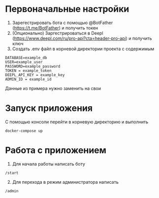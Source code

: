 # Первоначальные настройки
1. Зарегестрировать бота с помощью @BotFather (https://t.me/BotFather)  и получить токен
2. (Опционально) Заргестрироваться в Deepl (https://www.deepl.com/ru/pro-api?cta=header-pro-api) и получить ключ
3. Создать .env файл в корневой директории проекта с содержимым
```
DATABASE=example_db
USER=example_user
PASSWORD=example_password
TOKEN = example_token
DEEPL_API_KEY = example_key
ADMIN_ID = example_id
```
Данные из примера нужно заменить на свои
# Запуск приложения
С помощью консоли перейти в корневую директорию и выполнить
```
docker-compose up
```
# Работа с приложением
1. Для начала работы написать боту
```
/start
```
2. Для перехода в режим администратора написать
```
/admin
```